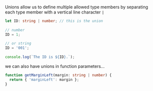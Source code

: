 Unions allow us to define multiple allowed type members by separating each type member with a vertical line character ```|```

``` typescript
let ID: string | number; // this is the union
 
// number
ID = 1;
 
// or string
ID = '001';
 
console.log(`The ID is ${ID}.`);
```
we can also have unions in function parameters...

``` typescript
function getMarginLeft(margin: string | number) {
  return { 'marginLeft': margin };
}
```

